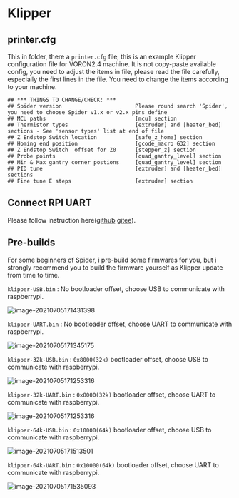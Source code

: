 # Klipper

## printer.cfg

This in folder, there a `printer.cfg` file, this is an example Klipper configuration file for VORON2.4 machine. It is not copy-paste available config, you need to adjust the items in file, please read the file carefully, especially the first lines in the file. You need to change the items according to your machine.

```\
## *** THINGS TO CHANGE/CHECK: ***
## Spider version                       Please round search 'Spider', you need to choose Spider v1.x or v2.x pins define
## MCU paths                            [mcu] section
## Thermistor types                     [extruder] and [heater_bed] sections - See 'sensor types' list at end of file
## Z Endstop Switch location            [safe_z_home] section
## Homing end position                  [gcode_macro G32] section
## Z Endstop Switch  offset for Z0      [stepper_z] section
## Probe points                         [quad_gantry_level] section
## Min & Max gantry corner postions     [quad_gantry_level] section
## PID tune                             [extruder] and [heater_bed] sections
## Fine tune E steps                    [extruder] section
```

## Connect RPI UART

Please follow instruction here([github](https://github.com/FYSETC/FYSETC-SPIDER/blob/main/firmware/Klipper/Connect%20RPI%20uart.md) [gitee](https://gitee.com/fysetc/FYSETC-SPIDER/blob/main/firmware/Klipper/Connect%20RPI%20uart.md)).

## Pre-builds

For some beginners of Spider, i pre-build some firmwares for you, but i strongly recommend you to build the firmware yourself as Klipper update from time to time.  

`klipper-USB.bin` : No bootloader offset, choose USB to communicate with raspberrypi.

![image-20210705171431398](klipper-USB.png)

`klipper-UART.bin` : No bootloader offset, choose UART to communicate with raspberrypi.

![image-20210705171345175](klipper-UART.png)

`klipper-32k-USB.bin` : `0x8000(32k)` bootloader offset, choose USB to communicate with raspberrypi.

![image-20210705171253316](klipper-32k-USB.png)

`klipper-32k-UART.bin` : `0x8000(32k)` bootloader offset, choose UART to communicate with raspberrypi.

![image-20210705171253316](klipper-32k-UART.png)

`klipper-64k-USB.bin` : `0x10000(64k)` bootloader offset, choose USB to communicate with raspberrypi.

![image-20210705171513501](klipper-64k-USB.png)

`klipper-64k-UART.bin` : `0x10000(64k)` bootloader offset, choose UART to communicate with raspberrypi.

![image-20210705171535093](klipper-64k-UART.png)